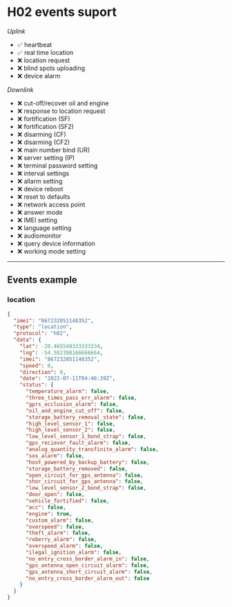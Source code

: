 # H02 events suport

*Uplink*
- ✅ heartbeat
- ✅ real time location
- ❌ location request
- ❌ blind spots uploading
- ❌ device alarm 

*Downlink*
- ❌ cut-off/recover oil and engine 
- ❌ response to location request
- ❌ fortification (SF)
- ❌ fortification (SF2)
- ❌ disarming (CF)
- ❌ disarming (CF2)
- ❌ main number bind (UR)
- ❌ server setting (IP)
- ❌ terminal password setting
- ❌ interval settings
- ❌ allarm setting
- ❌ device reboot
- ❌ reset to defaults
- ❌ network access point
- ❌ answer mode
- ❌ IMEI setting
- ❌ language setting
- ❌ audiomonitor
- ❌ query device information
- ❌ working mode setting

---

## Events example

### location

```JSON
{
  "imei": "867232051148352",
  "type": "location",
  "protocol": "h02",
  "data": {
    "lat": -20.465548333333334,
    "lng": -54.582398166666664,
    "imei": "867232051148352",
    "speed": 0,
    "direction": 0,
    "date": "2022-07-11T04:46:39Z",
    "status": {
      "temperature_alarm": false,
      "three_times_pass_err_alarm": false,
      "gprs_occlusion_alarm": false,
      "oil_and_engine_cut_off": false,
      "storage_battery_removal_state": false,
      "high_level_sensor_1": false,
      "high_level_sensor_2": false,
      "low_level_sensor_1_bond_strap": false,
      "gps_reciever_fault_alarm": false,
      "analog_quantity_transfinite_alarm": false,
      "sos_alarm": false,
      "host_powered_by_backup_battery": false,
      "storage_battery_removed": false,
      "open_circuit_for_gps_antenna": false,
      "shor_circuit_for_gps_antenna": false,
      "low_level_sensor_2_bond_strap": false,
      "door_open": false,
      "vehicle_fortified": false,
      "acc": false,
      "engine": true,
      "custom_alarm": false,
      "overspeed": false,
      "theft_alarm": false,
      "roberry_alarm": false,
      "overspeed_alarm": false,
      "ilegal_ignition_alarm": false,
      "no_entry_cross_border_alarm_in": false,
      "gps_antenna_open_circuit_alarm": false,
      "gps_antenna_short_circuit_alarm": false,
      "no_entry_cross_border_alarm_out": false
    }
  }
}
```